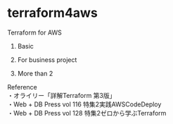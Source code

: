 # terraform4aws
Terraform for AWS

1. Basic

2. For business project

3. More than 2



Reference  
・オライリー「詳解Terraform 第3版」  
・Web + DB Press vol 116 特集2実践AWSCodeDeploy  
・Web + DB Press vol 128 特集2ゼロから学ぶTerraform  
